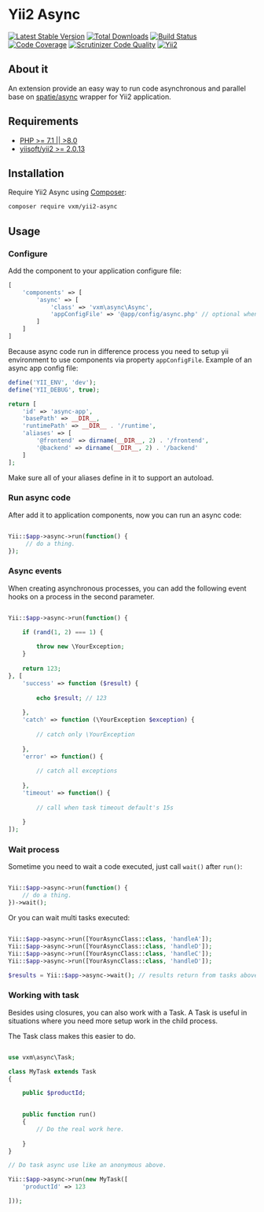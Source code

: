 # Yii2 Async

[![Latest Stable Version](https://poser.pugx.org/vxm/yii2-async/v/stable)](https://packagist.org/packages/vxm/yii2-async)
[![Total Downloads](https://poser.pugx.org/vxm/yii2-async/downloads)](https://packagist.org/packages/vxm/yii2-async)
[![Build Status](https://travis-ci.org/vuongxuongminh/yii2-async.svg?branch=master)](https://travis-ci.org/vuongxuongminh/yii2-async)
[![Code Coverage](https://scrutinizer-ci.com/g/vuongxuongminh/yii2-async/badges/coverage.png?b=master)](https://scrutinizer-ci.com/g/vuongxuongminh/yii2-async/?branch=master)
[![Scrutinizer Code Quality](https://scrutinizer-ci.com/g/vuongxuongminh/yii2-async/badges/quality-score.png?b=master)](https://scrutinizer-ci.com/g/vuongxuongminh/yii2-async/?branch=master)
[![Yii2](https://img.shields.io/badge/Powered_by-Yii_Framework-green.svg?style=flat)](http://www.yiiframework.com/)

## About it

An extension provide an easy way to run code asynchronous and parallel base on [spatie/async](https://github.com/spatie/async) wrapper for Yii2 application.

## Requirements

* [PHP >= 7.1 || >8.0](http://php.net)
* [yiisoft/yii2 >= 2.0.13](https://github.com/yiisoft/yii2)

## Installation

Require Yii2 Async using [Composer](https://getcomposer.org):

```bash
composer require vxm/yii2-async
```

## Usage

### Configure

Add the component to your application configure file:

```php
[
    'components' => [
        'async' => [
            'class' => 'vxm\async\Async',
            'appConfigFile' => '@app/config/async.php' // optional when you need to use yii feature in async process.
        ]
    ]
]
```

Because async code run in difference process you need to setup yii environment to use 
components via property `appConfigFile`. Example of an async app config file:

```php
define('YII_ENV', 'dev');
define('YII_DEBUG', true);

return [
    'id' => 'async-app',
    'basePath' => __DIR__,
    'runtimePath' => __DIR__ . '/runtime',
    'aliases' => [
        '@frontend' => dirname(__DIR__, 2) . '/frontend',
        '@backend' => dirname(__DIR__, 2) . '/backend'
    ]
];
```

Make sure all of your aliases define in it to support an autoload.

### Run async code

After add it to application components, now you can run an async code:

```php

Yii::$app->async->run(function() {
     // do a thing.
});

```

### Async events

When creating asynchronous processes, you can add the following event hooks on a process in the second parameter.

```php

Yii::$app->async->run(function() {

    if (rand(1, 2) === 1) {
    
        throw new \YourException;
    }
    
    return 123;
}, [
    'success' => function ($result) {
    
        echo $result; // 123
        
    },
    'catch' => function (\YourException $exception) {
        
        // catch only \YourException
        
    },
    'error' => function() {
    
        // catch all exceptions
        
    },
    'timeout' => function() {
    
        // call when task timeout default's 15s
        
    }
]);

```

### Wait process

Sometime you need to wait a code executed, just call `wait()` after `run()`:

```php

Yii::$app->async->run(function() {
    // do a thing.
})->wait();

```

Or you can wait multi tasks executed:

```php

Yii::$app->async->run([YourAsyncClass::class, 'handleA']);
Yii::$app->async->run([YourAsyncClass::class, 'handleD']);
Yii::$app->async->run([YourAsyncClass::class, 'handleC']);
Yii::$app->async->run([YourAsyncClass::class, 'handleD']);

$results = Yii::$app->async->wait(); // results return from tasks above.

```

### Working with task

Besides using closures, you can also work with a Task. A Task is useful in situations where you need more setup work in the child process. 

The Task class makes this easier to do.

```php

use vxm\async\Task;

class MyTask extends Task
{

    public $productId;
    

    public function run()
    {
        // Do the real work here.
       
    }
}

// Do task async use like an anonymous above.

Yii::$app->async->run(new MyTask([
    'productId' => 123

]));

```
